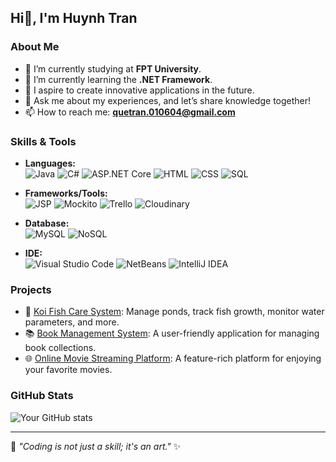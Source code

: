 ## Hi👋, I'm Huynh Tran

### About Me
- 🔭 I’m currently studying at **FPT University**.  
- 🌱 I’m currently learning the **.NET Framework**.  
- 👯 I aspire to create innovative applications in the future.  
- 💬 Ask me about my experiences, and let’s share knowledge together!  
- 📫 How to reach me: **quetran.010604@gmail.com**  



### Skills & Tools
- **Languages:**  
  ![Java](https://www.google.com/s2/favicons?domain=java.com) ![C#](https://www.google.com/s2/favicons?domain=docs.microsoft.com) ![ASP.NET Core](https://www.google.com/s2/favicons?domain=dotnet.microsoft.com) ![HTML](https://www.google.com/s2/favicons?domain=w3.org) ![CSS](https://www.google.com/s2/favicons?domain=css-tricks.com) ![SQL](https://www.google.com/s2/favicons?domain=mysql.com)

- **Frameworks/Tools:**  
  ![JSP](https://www.google.com/s2/favicons?domain=oracle.com) ![Mockito](https://www.google.com/s2/favicons?domain=site.mockito.org) ![Trello](https://www.google.com/s2/favicons?domain=trello.com) ![Cloudinary](https://www.google.com/s2/favicons?domain=cloudinary.com)

- **Database:**  
  ![MySQL](https://www.google.com/s2/favicons?domain=mysql.com) ![NoSQL](https://www.google.com/s2/favicons?domain=npmjs.com)

- **IDE:**  
  ![Visual Studio Code](https://www.google.com/s2/favicons?domain=code.visualstudio.com) ![NetBeans](https://www.google.com/s2/favicons?domain=apache.org) ![IntelliJ IDEA](https://www.google.com/s2/favicons?domain=jetbrains.com)


### Projects
- 🐠 [Koi Fish Care System](#): Manage ponds, track fish growth, monitor water parameters, and more.
- 📚 [Book Management System](#): A user-friendly application for managing book collections.
- 🌐 [Online Movie Streaming Platform](#): A feature-rich platform for enjoying your favorite movies.

### GitHub Stats
![Your GitHub stats](https://github-readme-stats.vercel.app/api?username=HuynhNguyenQueTran&show_icons=true&theme=radical)

---

🌟 _"Coding is not just a skill; it's an art."_ ✨
